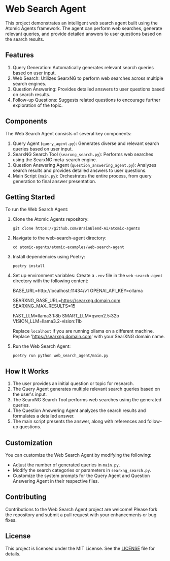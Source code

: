 # Web Search Agent

This project demonstrates an intelligent web search agent built using the Atomic Agents framework. The agent can perform web searches, generate relevant queries, and provide detailed answers to user questions based on the search results.

## Features

1. Query Generation: Automatically generates relevant search queries based on user input.
2. Web Search: Utilizes SearxNG to perform web searches across multiple search engines.
3. Question Answering: Provides detailed answers to user questions based on search results.
4. Follow-up Questions: Suggests related questions to encourage further exploration of the topic.

## Components

The Web Search Agent consists of several key components:

1. Query Agent (`query_agent.py`): Generates diverse and relevant search queries based on user input.
2. SearxNG Search Tool (`searxng_search.py`): Performs web searches using the SearxNG meta-search engine.
3. Question Answering Agent (`question_answering_agent.py`): Analyzes search results and provides detailed answers to user questions.
4. Main Script (`main.py`): Orchestrates the entire process, from query generation to final answer presentation.

## Getting Started

To run the Web Search Agent:

1. Clone the Atomic Agents repository:
   ```
   git clone https://github.com/BrainBlend-AI/atomic-agents
   ```

2. Navigate to the web-search-agent directory:
   ```
   cd atomic-agents/atomic-examples/web-search-agent
   ```

3. Install dependencies using Poetry:
   ```
   poetry install
   ```

4. Set up environment variables:
   Create a `.env` file in the `web-search-agent` directory with the following content:

   BASE_URL=http://localhost:11434/v1
   OPENAI_API_KEY=ollama

   SEARXNG_BASE_URL=https://searxng.domain.com
   SEARXNG_MAX_RESULTS=15

   FAST_LLM=llama3.1:8b
   SMART_LLM=qwen2.5:32b
   VISION_LLM=llama3.2-vision:11b

   Replace `localhost` if you are running ollama on a different machine.
   Replace 'https://searxng.domain.com' with your SearXNG domain name.

5. Run the Web Search Agent:
   ```
   poetry run python web_search_agent/main.py
   ```

## How It Works

1. The user provides an initial question or topic for research.
2. The Query Agent generates multiple relevant search queries based on the user's input.
3. The SearxNG Search Tool performs web searches using the generated queries.
4. The Question Answering Agent analyzes the search results and formulates a detailed answer.
5. The main script presents the answer, along with references and follow-up questions.

## Customization

You can customize the Web Search Agent by modifying the following:

- Adjust the number of generated queries in `main.py`.
- Modify the search categories or parameters in `searxng_search.py`.
- Customize the system prompts for the Query Agent and Question Answering Agent in their respective files.

## Contributing

Contributions to the Web Search Agent project are welcome! Please fork the repository and submit a pull request with your enhancements or bug fixes.

## License

This project is licensed under the MIT License. See the [LICENSE](../../LICENSE) file for details.

